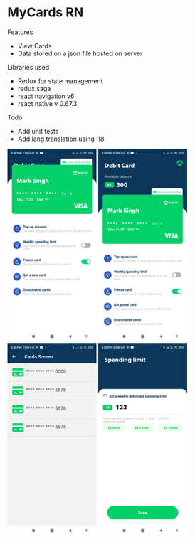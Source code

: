 # MyCards RN
Features

* View Cards
* Data stored on a json file hosted on server

Libraries used
* Redux for state management
* redux saga 
* react navigation v6
* react native v 0.67.3

Todo
* Add unit tests
* Add lang translation using i18

<img src="https://github.com/manjotdhiman/MyCards/blob/main/1646051570887.jpg?raw=true" width="200"/>
<img src="https://github.com/manjotdhiman/MyCards/blob/main/1646051570894.jpg?raw=true" width="200"/>
<img src="https://github.com/manjotdhiman/MyCards/blob/main/1646051570899.jpg?raw=true" width="200"/> 
<img src="https://github.com/manjotdhiman/MyCards/blob/main/1646051570878.jpg?raw=true" width="200"/>
